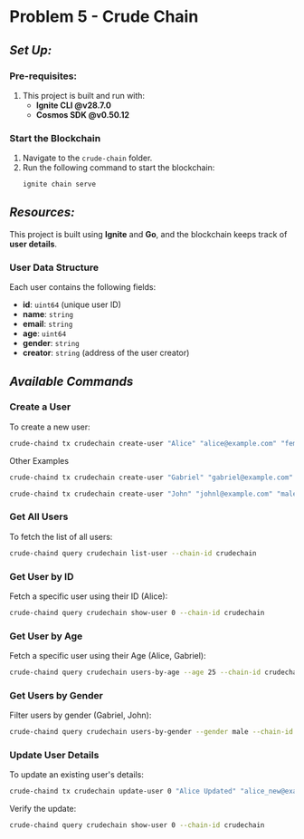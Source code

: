 # Problem 5 - Crude Chain

## _Set Up:_

### Pre-requisites:
1. This project is built and run with:
   - **Ignite CLI @v28.7.0**
   - **Cosmos SDK @v0.50.12**

### Start the Blockchain

1. Navigate to the `crude-chain` folder.
2. Run the following command to start the blockchain:
   ```sh
   ignite chain serve
   ```
## _Resources:_  
This project is built using **Ignite** and **Go**, and the blockchain keeps track of **user details**.

### **User Data Structure**
Each user contains the following fields:
- **id**: `uint64` (unique user ID)
- **name**: `string`
- **email**: `string`
- **age**: `uint64`
- **gender**: `string`
- **creator**: `string` (address of the user creator)

## _Available Commands_

### **Create a User**
To create a new user:
```sh
crude-chaind tx crudechain create-user "Alice" "alice@example.com" "female" 25 --from alice --chain-id crudechain --yes
```
Other Examples
```sh
crude-chaind tx crudechain create-user "Gabriel" "gabriel@example.com" "male" 25 --from bob --chain-id crudechain --yes
```
```sh
crude-chaind tx crudechain create-user "John" "johnl@example.com" "male" 30 --from bob --chain-id crudechain --yes
```

### **Get All Users**
To fetch the list of all users:
```sh
crude-chaind query crudechain list-user --chain-id crudechain
```

### **Get User by ID**
Fetch a specific user using their ID (Alice):
```sh
crude-chaind query crudechain show-user 0 --chain-id crudechain
```

### **Get User by Age**
Fetch a specific user using their Age (Alice, Gabriel):
```sh
crude-chaind query crudechain users-by-age --age 25 --chain-id crudechain 
```

### **Get Users by Gender**
Filter users by gender (Gabriel, John):
```sh
crude-chaind query crudechain users-by-gender --gender male --chain-id crudechain
```

### **Update User Details**
To update an existing user's details:
```sh
crude-chaind tx crudechain update-user 0 "Alice Updated" "alice_new@example.com" 26 "Female" --from alice --chain-id crudechain --yes
```
Verify the update:
```sh
crude-chaind query crudechain show-user 0 --chain-id crudechain
```